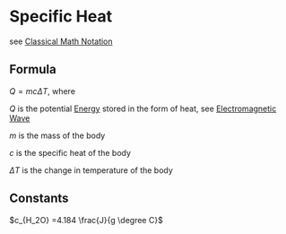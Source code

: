 # Specific Heat

see [Classical Math Notation](../Tags%20b793d46ea133446daa88889450d15033/Classical%20Math%20Notation%20eb53679093ce497baa118d7bfde14d6c.md)

## Formula

$Q = mc\Delta T$, where

$Q$ is the potential [Energy](Energy%2032255c9dff45446aa251c5a99e89be93.md) stored in the form of heat, see [Electromagnetic Wave](Electromagnetic%20Wave%209c989526af244e4f8d22ec72c535a026.md)

$m$ is the mass of the body

$c$ is the specific heat of the body

$\Delta T$ is the change in temperature of the body

## Constants

$c_{H_2O} =4.184 \frac{J}{g \degree C}$